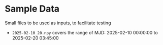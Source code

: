 # Sample Data

Small files to be used as inputs, to facilitate testing

* `2025-02-10_20.npy` covers the range of MJD: 2025-02-10 00:00:00 to 2025-02-20 03:45:00
